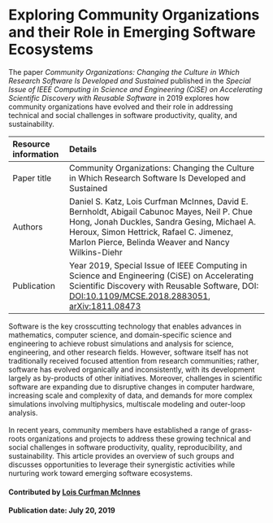 # Exploring Community Organizations and their Role in Emerging Software Ecosystems

<!--deck start-->
The paper *Community Organizations: Changing the Culture in Which Research Software Is Developed and Sustained* published in the *Special Issue of IEEE Computing in Science and Engineering (CiSE) on Accelerating Scientific Discovery with Reusable Software* in 2019 explores how community organizations have evolved and their role in addressing technical and social challenges in software productivity, quality, and sustainability. 
<!--deck end-->

Resource information | Details
:--- | :--- 
Paper title  | Community Organizations: Changing the Culture in Which Research Software Is Developed and Sustained
Authors | Daniel S. Katz, Lois Curfman McInnes, David E. Bernholdt, Abigail Cabunoc Mayes, Neil P. Chue Hong, Jonah Duckles, Sandra Gesing, Michael A. Heroux, Simon Hettrick, Rafael C. Jimenez, Marlon Pierce, Belinda Weaver and Nancy Wilkins-Diehr
Publication | Year 2019, Special Issue of IEEE Computing in Science and Engineering (CiSE) on Accelerating Scientific Discovery with Reusable Software, DOI: [DOI:10.1109/MCSE.2018.2883051](https://dx.doi.org/10.1109/MCSE.2018.2883051), [arXiv:1811.08473](https://arxiv.org/abs/1811.08473)

Software is the key crosscutting technology that enables advances in mathematics, computer science, and domain-specific science and engineering to achieve robust simulations and analysis for science, engineering, and other research fields. However, software itself has not traditionally received focused attention from research communities; rather, software has evolved organically and inconsistently, with its development largely as by-products of other initiatives. Moreover, challenges in scientific software are expanding due to disruptive changes in computer hardware, increasing scale and complexity of data, and demands for more complex simulations involving multiphysics, multiscale modeling and outer-loop analysis. <br> <br>
In recent years, community members have established a range of grass-roots organizations and projects to address these growing technical and social challenges in software productivity, quality, reproducibility, and sustainability. This article provides an overview of such groups and discusses opportunities to leverage their synergistic activities while nurturing work toward emerging software ecosystems.

#### Contributed by [Lois Curfman McInnes](https://github.com/curfman)

#### Publication date: July 20, 2019

<!---
Publish: yes
RSS update: 2018-12-17
Categories: collaboration
Topics: projects and organizations
Tags: paper
Level: 2
Prerequisites: defaults
Aggregate: none
--->

